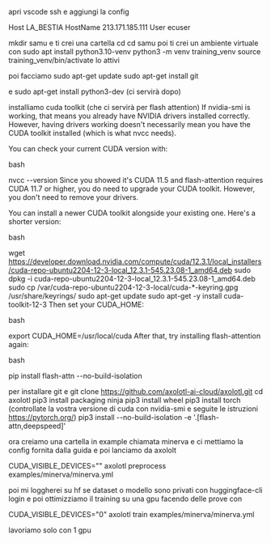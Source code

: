 apri vscode ssh e aggiungi la config

Host LA_BESTIA
    HostName 213.171.185.111
    User ecuser

mkdir samu e ti crei una cartella cd
cd samu
poi ti crei un ambiente virtuale con 
sudo apt install python3.10-venv
python3 -m venv training_venv
source training_venv/bin/activate lo attivi

poi facciamo
sudo apt-get update
sudo apt-get install git

e sudo apt-get install python3-dev (ci servirà dopo)

installiamo cuda toolkit (che ci servirà per flash attention)
If nvidia-smi is working, that means you already have NVIDIA drivers installed correctly. However, having drivers working doesn't necessarily mean you have the CUDA toolkit installed (which is what nvcc needs).

You can check your current CUDA version with:

bash

nvcc --version
Since you showed it's CUDA 11.5 and flash-attention requires CUDA 11.7 or higher, you do need to upgrade your CUDA toolkit. However, you don't need to remove your drivers.

You can install a newer CUDA toolkit alongside your existing one. Here's a shorter version:

bash

wget https://developer.download.nvidia.com/compute/cuda/12.3.1/local_installers/cuda-repo-ubuntu2204-12-3-local_12.3.1-545.23.08-1_amd64.deb
sudo dpkg -i cuda-repo-ubuntu2204-12-3-local_12.3.1-545.23.08-1_amd64.deb
sudo cp /var/cuda-repo-ubuntu2204-12-3-local/cuda-*-keyring.gpg /usr/share/keyrings/
sudo apt-get update
sudo apt-get -y install cuda-toolkit-12-3
Then set your CUDA_HOME:

bash

export CUDA_HOME=/usr/local/cuda
After that, try installing flash-attention again:

bash

pip install flash-attn --no-build-isolation




per installare git
e git clone https://github.com/axolotl-ai-cloud/axolotl.git
cd axolotl
pip3 install packaging ninja
pip3 install wheel
pip3 install torch (controllate la vostra versione di cuda con nvidia-smi e seguite le istruzioni https://pytorch.org/)
pip3 install --no-build-isolation -e '.[flash-attn,deepspeed]'

ora creiamo una cartella in example chiamata minerva e ci mettiamo la config fornita dalla guida e poi lanciamo da axololt

 CUDA_VISIBLE_DEVICES="" axolotl preprocess examples/minerva/minerva.yml 

poi mi loggherei su hf se dataset o modello sono privati con huggingface-cli login e poi ottimizziamo il training su una gpu facendo delle prove con

 CUDA_VISIBLE_DEVICES="0" axolotl train examples/minerva/minerva.yml  

 lavoriamo solo con 1 gpu










